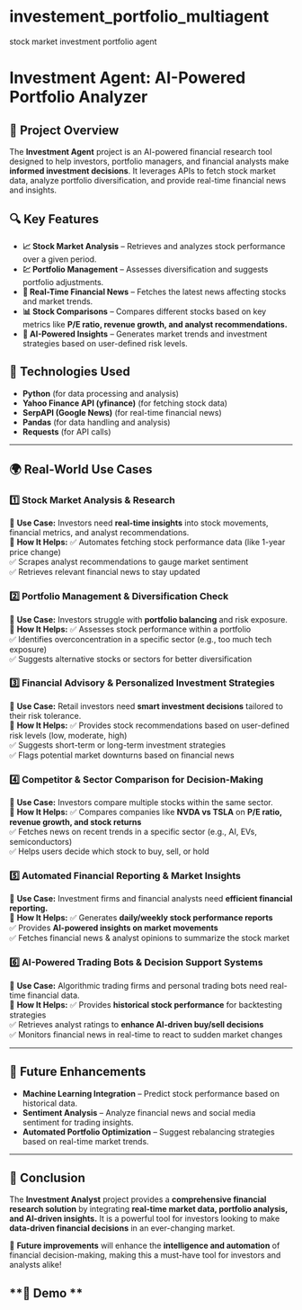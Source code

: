 # investement_portfolio_multiagent
stock market investment portfolio agent 

# **Investment Agent: AI-Powered Portfolio Analyzer**

## **📌 Project Overview**
The **Investment Agent** project is an AI-powered financial research tool designed to help investors, portfolio managers, and financial analysts make **informed investment decisions**. It leverages APIs to fetch stock market data, analyze portfolio diversification, and provide real-time financial news and insights.

## **🔍 Key Features**
- **📈 Stock Market Analysis** – Retrieves and analyzes stock performance over a given period.
- **💹 Portfolio Management** – Assesses diversification and suggests portfolio adjustments.
- **📰 Real-Time Financial News** – Fetches the latest news affecting stocks and market trends.
- **📊 Stock Comparisons** – Compares different stocks based on key metrics like **P/E ratio, revenue growth, and analyst recommendations.**
- **🤖 AI-Powered Insights** – Generates market trends and investment strategies based on user-defined risk levels.

## **🔧 Technologies Used**
- **Python** (for data processing and analysis)
- **Yahoo Finance API (yfinance)** (for fetching stock data)
- **SerpAPI (Google News)** (for real-time financial news)
- **Pandas** (for data handling and analysis)
- **Requests** (for API calls)

---

## **🌍 Real-World Use Cases**
### **1️⃣ Stock Market Analysis & Research**
🔹 **Use Case:** Investors need **real-time insights** into stock movements, financial metrics, and analyst recommendations.  
🔹 **How It Helps:**
✅ Automates fetching stock performance data (like 1-year price change)  
✅ Scrapes analyst recommendations to gauge market sentiment  
✅ Retrieves relevant financial news to stay updated  

### **2️⃣ Portfolio Management & Diversification Check**
🔹 **Use Case:** Investors struggle with **portfolio balancing** and risk exposure.  
🔹 **How It Helps:**
✅ Assesses stock performance within a portfolio  
✅ Identifies overconcentration in a specific sector (e.g., too much tech exposure)  
✅ Suggests alternative stocks or sectors for better diversification  

### **3️⃣ Financial Advisory & Personalized Investment Strategies**
🔹 **Use Case:** Retail investors need **smart investment decisions** tailored to their risk tolerance.  
🔹 **How It Helps:**
✅ Provides stock recommendations based on user-defined risk levels (low, moderate, high)  
✅ Suggests short-term or long-term investment strategies  
✅ Flags potential market downturns based on financial news  

### **4️⃣ Competitor & Sector Comparison for Decision-Making**
🔹 **Use Case:** Investors compare multiple stocks within the same sector.  
🔹 **How It Helps:**
✅ Compares companies like **NVDA vs TSLA** on **P/E ratio, revenue growth, and stock returns**  
✅ Fetches news on recent trends in a specific sector (e.g., AI, EVs, semiconductors)  
✅ Helps users decide which stock to buy, sell, or hold  

### **5️⃣ Automated Financial Reporting & Market Insights**
🔹 **Use Case:** Investment firms and financial analysts need **efficient financial reporting.**  
🔹 **How It Helps:**
✅ Generates **daily/weekly stock performance reports**  
✅ Provides **AI-powered insights on market movements**  
✅ Fetches financial news & analyst opinions to summarize the stock market  

### **6️⃣ AI-Powered Trading Bots & Decision Support Systems**
🔹 **Use Case:** Algorithmic trading firms and personal trading bots need real-time financial data.  
🔹 **How It Helps:**
✅ Provides **historical stock performance** for backtesting strategies  
✅ Retrieves analyst ratings to **enhance AI-driven buy/sell decisions**  
✅ Monitors financial news in real-time to react to sudden market changes  

---

## **🚀 Future Enhancements**
- **Machine Learning Integration** – Predict stock performance based on historical data.
- **Sentiment Analysis** – Analyze financial news and social media sentiment for trading insights.
- **Automated Portfolio Optimization** – Suggest rebalancing strategies based on real-time market trends.

---

## **📌 Conclusion**
The **Investment Analyst** project provides a **comprehensive financial research solution** by integrating **real-time market data, portfolio analysis, and AI-driven insights.** It is a powerful tool for investors looking to make **data-driven financial decisions** in an ever-changing market.

🚀 **Future improvements** will enhance the **intelligence and automation** of financial decision-making, making this a must-have tool for investors and analysts alike!

## **📌 Demo **

